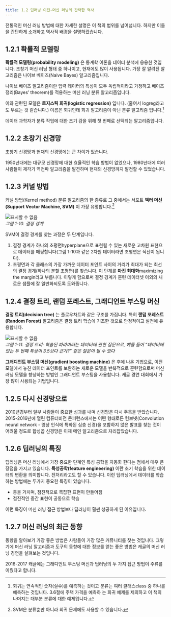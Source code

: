 ```yaml
---
title: 1.2 딥러닝 이전-머신 러닝의 간략한 역사
---
```


전통적인 머신 러닝 방법에 대한 자세한 설명은 이 책의 범위를 넘어섭니다. 하지만 이들을 간단하게 소개하고 역사적 배경을 설명하겠습니다.


## 1.2.1 확률적 모델링

**확률적 모델링(probability modeling)** 은 통계학 이론을 데이터 분석에 응용한 것입니다. 초창기 머신 러닝 형태 중 하나이고, 현재에도 많이 사용됩니다. 가장 잘 알려진 알고리즘은 나이브 베이즈(Naive Bayes) 알고리즘입니다.

나이브 베이즈 알고리즘이란 입력 데이터의 특성이 모두 독립적이라고 가정하고 베이즈 정리(Bayes’ theorem)를 적용하는 머신 러닝 분류 알고리즘입니다.

이와 관련된 모델은 **로지스틱 회귀(logistic regression)** 입니다. (줄여서 logreg라고도 부르는 것 같습니다.) 이름은 회귀인데 회귀 알고리즘이 아닌 분류 알고리즘 입니다.[^1]

[^1]: 회귀는 연속적인 숫자(실수)를 예측하는 것이고 분류는 여러 클래스class 중 하나를 예측하는 것입니다. 3.6절에 주택 가격을 예측하 는 회귀 예제를 제외하고 이 책의 나머지는 대부분 분류에 대한 예제입니다.

데이터 과학자가 분류 작업에 대한 초기 감을 위해 첫 번째로 선택되는 알고리즘입니다.


## 1.2.2 초창기 신경망

초창기 신경망과 현재의 신경망에는 큰 차이가 있습니다.

1950년대에는 대규모 신경망에 대한 효율적인 학습 방법이 없었으나, 1980년대에 여러 사람들이 제각기 역전파 알고리즘을 발견하며 현재의 신경망까지 발전할 수 있었습니다.


## 1.2.3 커널 방법

커널 방법(Kernel method) 분류 알고리즘의 한 종류로 그 중에서는 서포트 **벡터 머신(Support Vector Machine, SVM)** 이 가장 유명합니다.[^2]

[^2]: SVM은 분류뿐만 아니라 회귀 문제에도 사용할 수 있습니다.

![표시할 수 없음](https://dpzbhybb2pdcj.cloudfront.net/chollet/Figures/01fig10.jpg)  
_그림 1-10. 결정 경계_

SVM이 결정 경계를 찾는 과정은 두 단계입니다.

1. 결정 경계가 하나의 초평면hyperplane으로 표현될 수 있는 새로운 고차원 표현으로 데이터를 매핑합니다(그림 1-10과 같은 2차원 데이터라면 초평면은 직선이 됩니다).
2. 초평면과 각 클래스의 가장 가까운 데이터 포인트 사이의 거리가 최대가 되는 최선의 결정 경계(하나의 분할 초평면)를 찾습니다. 이 단계를 **마진 최대화**maximizing the margin라고 부릅니다. 이렇게 함으로써 결정 경계가 훈련 데이터셋 이외의 새로운 샘플에 잘 일반화되도록 도와줍니다.


## 1.2.4 결정 트리, 랜덤 포레스트, 그래디언트 부스팅 머신

**결정 트리(decision tree)** 는 플로우차트와 같은 구조를 가집니다. 특히 **랜덤 포레스트(Random Forest)** 알고리즘은 결정 트리 학습에 기초한 것으로 안정적이고 실전에 유용합니다.

![표시할 수 없음](https://dpzbhybb2pdcj.cloudfront.net/chollet/Figures/01fig11.jpg)  
_그림 1-11. 결정 트리: 학습된 파라미터는 데이터에 관한 질문으로, 예를 들어 “데이터에 있는 두 번째 특성이 3.5보다 큰가?” 같은 질문이 될 수 있다_

**그래디언트 부스팅 머신(gradient boosting machine)** 은 후에 나온 기법으로, 이전 모델에서 놓친 데이터 포인트를 보완하는 새로운 모델을 반복적으로 훈련함으로써 머신 러닝 모델을 향상하는 방법인 그래디언트 부스팅을 사용합니다. 캐글 경연 대회에서 가장 많이 사용되는 기법입니다.


## 1.2.5 다시 신경망으로

2010년경부터 일부 사람들이 중요한 성과를 내며 신경망은 다시 주목을 받았습니다. 2015-2016년에 열린 컴퓨터비전 콘퍼런스에서는 어떤 형태로든 컨브넷(Convolution neural network - 영상 인식에 특화된 심층 신경)을 포함하지 않은 발표를 찾는 것이 어려울 정도로 합성곱 신경망은 이제 메인 알고리즘으로 자리잡았습니다.


## 1.2.6 딥러닝의 특징

딥러닝은 머신 러닝에서 가장 중요한 단계인 특성 공학을 자동화 한다는 점에서 매우 큰 장점을 가지고 있습니다. **특성공학(feature engineering)** 이란 초기 학습을 위한 데이터의 변환을 의미합니다. 전처리라고도 할 수 있습니다. 이런 딥러닝에서 데이터를 학습하는 방법에는 두가지 중요한 특징이 있습니다.

- 층을 거치며, 점진적으로 복잡한 표현이 만들어짐
- 점진적인 중간 표현이 공동으로 학습

이런 특징이 머신 러닝 접근 방법보다 딥러닝이 훨씬 성공하게 된 이유입니다.


## 1.2.7 머신 러닝의 최근 동향

동향을 알아보기 가장 좋은 방법은 사람들이 가장 많은 커뮤니티를 찾는 것입니다. 그렇기에 머신 러닝 알고리즘과 도구의 동향에 대한 정보를 얻는 좋은 방법은 캐글의 머신 러닝 경연을 살펴보는 것입니다.

2016-2017 캐글에는 그래디언트 부스팅 머신과 딥러닝의 두 가지 접근 방법이 주류를 이뤘다고 합니다.

